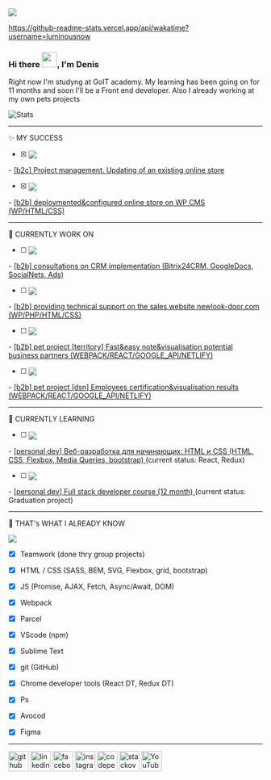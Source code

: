 <a>
  <img align="center" src="https://github-readme-stats.vercel.app/api/wakatime?username=luminousnow" />
</a>

https://github-readme-stats.vercel.app/api/wakatime?username=luminousnow

### Hi there <img src="https://raw.githubusercontent.com/MartinHeinz/MartinHeinz/master/wave.gif" width="30px">, I'm Denis

Right now I'm studyng at GoIT academy. My learning has been going on for 11 months and soon I'll be a Front end developer. 
Also I already working at my own pets projects

![Stats](https://github-readme-stats.vercel.app/api?username=luminousnow&show_icons=true)

<hr>

✨ MY SUCCESS

- [x] <a>
  <img align="center" src="https://progress-bar.dev/100" />
</a> - <a href="https://svrmarket.com.ua/">
  <img align="center">[b2c] Project management. Updating of an existing online store</img>
</a>

- [x] <a>
  <img align="center" src="https://progress-bar.dev/100" />
</a> - <a href="https://www.newlook-door.com/">
  <img align="center">[b2b] deploymented&configured online store on WP CMS (WP/HTML/CSS)</img>
</a>

<hr>

🔭 CURRENTLY WORK ON
- [ ] <a>
  <img align="center" src="https://progress-bar.dev/70" />
</a> - <a href="#">
  <img align="center">[b2b] consultations on CRM implementation (Bitrix24CRM, GoogleDocs, SocialNets, Ads)</img>
</a>

- [ ] <a>
  <img align="center" src="https://progress-bar.dev/30" />
</a> - <a href="https://www.newlook-door.com/">
  <img align="center">[b2b] providing technical support on the sales website newlook-door.com (WP/PHP/HTML/CSS)</img>
</a>

- [ ] <a>
  <img align="center" src="https://progress-bar.dev/10" />
</a> - <a href="#">
  <img align="center">[b2b] pet project [territory] Fast&easy note&visualisation potential business partners (WEBPACK/REACT/GOOGLE_API/NETLIFY)</img>
</a>

- [ ] <a>
  <img align="center" src="https://progress-bar.dev/10" />
</a> - <a href="#">
  <img align="center">[b2b] pet project [dsn] Employees certification&visualisation results (WEBPACK/REACT/GOOGLE_API/NETLIFY)</img>
</a>

<hr>

🌱 CURRENTLY LEARNING
- [ ] <a>
  <img align="center" src="https://progress-bar.dev/90" />
</a> - <a href="https://stepik.org/course/38218/promo">
  <img align="center">[personal dev] Веб-разработка для начинающих: HTML и CSS (HTML, CSS, Flexbox, Media Queries, bootstrap)</img>
</a> (current status: React, Redux)

- [ ] <a>
  <img align="center" src="https://progress-bar.dev/90" />
</a> - <a href="https://goit.ua/fullstackonline/">
  <img align="center">[personal dev] Full stack developer course (12 month)</img>
</a> (current status: Graduation project)


<hr>

🙌 THAT's WHAT I ALREADY KNOW

<a>
  <img align="center" src="https://github-readme-stats.vercel.app/api/top-langs/?username=luminousnow" />
</a>

- [x] Teamwork (done thry group projects)
- [x] HTML / CSS (SASS, BEM, SVG, Flexbox, grid, bootstrap)
- [x] JS (Promise, AJAX, Fetch, Async/Await, DOM)
- [x] Webpack
- [x] Parcel
- [x] VScode (npm)
- [x] Sublime Text
- [x] git (GitHub)
- [x] Chrome developer tools (React DT, Redux DT)
- [x] Ps
- [x] Avocod
- [x] Figma


<hr>

[<img src='https://cdn.jsdelivr.net/npm/simple-icons@3.0.1/icons/github.svg' alt='github' height='40'>](https://github.com/luminousnow)  [<img src='https://cdn.jsdelivr.net/npm/simple-icons@3.0.1/icons/linkedin.svg' alt='linkedin' height='40'>](https://www.linkedin.com/in/denis-kravchuk/)  [<img src='https://cdn.jsdelivr.net/npm/simple-icons@3.0.1/icons/facebook.svg' alt='facebook' height='40'>](https://www.facebook.com/denis.kravchuk.ua)  [<img src='https://cdn.jsdelivr.net/npm/simple-icons@3.0.1/icons/instagram.svg' alt='instagram' height='40'>](https://www.instagram.com/denis.kravchuk.ua/)  [<img src='https://cdn.jsdelivr.net/npm/simple-icons@3.0.1/icons/codepen.svg' alt='codepen' height='40'>](https://codepen.io/luminousnow)  [<img src='https://cdn.jsdelivr.net/npm/simple-icons@3.0.1/icons/stackoverflow.svg' alt='stackoverflow' height='40'>](https://stackoverflow.com/users/14258953/denys-kravchuk) [<img src='https://cdn.jsdelivr.net/npm/simple-icons@3.0.1/icons/youtube.svg' alt='YouTube' height='40'>](https://www.youtube.com/channel/UCGmQ8aqhzN00KgiBly6OCkA)  
